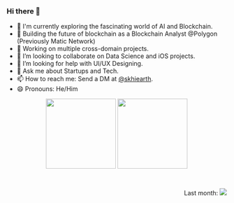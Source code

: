 ### Hi there 👋

- 🔭 I'm currently exploring the fascinating world of AI and Blockchain.
- 📆 Building the future of blockchain as a Blockchain Analyst @Polygon (Previously Matic Network)
- 🌱 Working on multiple cross-domain projects.
- 👯 I’m looking to collaborate on Data Science and iOS projects.
- 🤔 I’m looking for help with UI/UX Designing.
- 💬 Ask me about Startups and Tech.
- 📫 How to reach me: Send a DM at [@skhiearth](https://www.linkedin.com/in/skhiearth).
- 😄 Pronouns: He/Him

<p align=center>
    <img height=160 align="center" src="https://github-readme-stats.vercel.app/api?username=skhiearth&show_icons=true&theme=gruvbox">
    <img height=160 align="center" src="https://github-readme-stats.vercel.app/api/top-langs/?username=skhiearth&layout=compact&theme=gruvbox">
</p>

<br><p align="right">Last month: ![](https://visitor-badge.laobi.icu/badge?page_id=skhiearth.skhiearth)<br>
  
